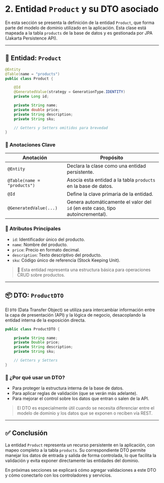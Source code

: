# 2. Entidad `Product` y su DTO asociado

En esta sección se presenta la definición de la entidad `Product`, que forma parte del modelo de dominio utilizado en la aplicación. Esta clase está mapeada a la tabla `products` de la base de datos y es gestionada por JPA (Jakarta Persistence API).

---

## 🧱 Entidad: `Product`

```java
@Entity
@Table(name = "products")
public class Product {

    @Id
    @GeneratedValue(strategy = GenerationType.IDENTITY)
    private Long id;

    private String name;
    private double price;
    private String description;
    private String sku;

    // Getters y Setters omitidos para brevedad
}
```

### 🧩 Anotaciones Clave

| Anotación                   | Propósito                                                                      |
| --------------------------- | ------------------------------------------------------------------------------ |
| `@Entity`                   | Declara la clase como una entidad persistente.                                 |
| `@Table(name = "products")` | Asocia esta entidad a la tabla `products` en la base de datos.                 |
| `@Id`                       | Define la clave primaria de la entidad.                                        |
| `@GeneratedValue(...)`      | Genera automáticamente el valor del `id` (en este caso, tipo autoincremental). |

### 📌 Atributos Principales

* `id`: Identificador único del producto.
* `name`: Nombre del producto.
* `price`: Precio en formato decimal.
* `description`: Texto descriptivo del producto.
* `sku`: Código único de referencia (Stock Keeping Unit).

> 📝 Esta entidad representa una estructura básica para operaciones CRUD sobre productos.

---

## 📦 DTO: `ProductDTO`

El `DTO` (Data Transfer Object) se utiliza para intercambiar información entre la capa de presentación (API) y la lógica de negocio, desacoplando la entidad interna de la exposición directa.

```java
public class ProductDTO {

    private String name;
    private Double price;
    private String description;
    private String sku;

    // Getters y Setters
}
```

### 🧠 ¿Por qué usar un DTO?

* Para proteger la estructura interna de la base de datos.
* Para aplicar reglas de validación (que se verán más adelante).
* Para mejorar el control sobre los datos que entran o salen de la API.

> El DTO es especialmente útil cuando se necesita diferenciar entre el modelo de dominio y los datos que se exponen o reciben vía REST.

---

## ✅ Conclusión

La entidad `Product` representa un recurso persistente en la aplicación, con mapeo completo a la tabla `products`. Su correspondiente DTO permite manejar los datos de entrada y salida de forma controlada, lo que facilita la validación y evita exponer directamente las entidades del dominio.

En próximas secciones se explicará cómo agregar validaciones a este DTO y cómo conectarlo con los controladores y servicios.

